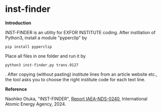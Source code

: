 # inst-finder
**Introduction**

INST-FINDER is an utility for EXFOR INSTITUTE coding. After instllation of Python3, install a module "pyperclip" by

`pip install pyperclip`

Place all files in one folder and run it by

`python3 inst-finder.py trans.9127`

. After copying (without pasting) institute lines from an article website etc., the tool asks you to choose the right institute code for each text line.

**Reference**

Naohiko Otuka, "INST-FINDER", [Report IAEA-NDS-0240](https://nds.iaea.org/publications/nds/iaea-nds-0240/), International Atomic Energy Agency, 2024.
